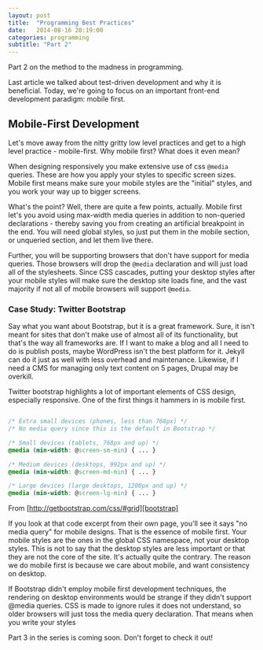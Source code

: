 ```yaml
---
layout: post
title:  "Programming Best Practices"
date:   2014-08-16 20:19:00
categories: programming
subtitle: "Part 2"
---
```


Part 2 on the method to the madness in programming.

Last article we talked about test-driven development and why it is beneficial. Today, we're going to focus on an important front-end development paradigm: mobile first.

## Mobile-First Development

Let's move away from the nitty gritty low level practices and get to a high level practice - mobile-first. Why mobile first? What does it even mean?

When designing responsively you make extensive use of css ```@media``` queries. These are how you apply your styles to specific screen sizes. Mobile first means make sure your mobile styles are the "initial" styles, and you work your way up to bigger screens.

What's the point? Well, there are quite a few points, actually. Mobile first let's you avoid using max-width media queries in addition to non-queried declarations - thereby saving you from creating an artificial breakpoint in the end. You will need global styles, so just put them in the mobile section, or unqueried section, and let them live there.

Further, you will be supporting browsers that don't have support for media queries. Those browsers will drop the ```@media``` declaration and will just load all of the stylesheets. Since CSS cascades, putting your desktop styles after your mobile styles will make sure the desktop site loads fine, and the vast majority if not all of mobile browsers will support ```@media```.

### Case Study: Twitter Bootstrap

Say what you want about Bootstrap, but it is a great framework. Sure, it isn't meant for sites that don't make use of almost all of its functionality, but that's the way all frameworks are. If I want to make a blog and all I need to do is publish posts, maybe WordPress isn't the best platform for it. Jekyll can do it just as well with less overhead and maintenance. Likewise, if I need a CMS for managing only text content on 5 pages, Drupal may be overkill.

Twitter bootstrap highlights a lot of important elements of CSS design, especially responsive. One of the first things it hammers in is mobile first.

```css

/* Extra small devices (phones, less than 768px) */
/* No media query since this is the default in Bootstrap */

/* Small devices (tablets, 768px and up) */
@media (min-width: @screen-sm-min) { ... }

/* Medium devices (desktops, 992px and up) */
@media (min-width: @screen-md-min) { ... }

/* Large devices (large desktops, 1200px and up) */
@media (min-width: @screen-lg-min) { ... }

```

From [http://getbootstrap.com/css/#grid][bootstrap]

If you look at that code excerpt from their own page, you'll see it says "no media query" for mobile designs. That is the essence of mobile first. Your mobile styles are the ones in the global CSS namespace, not your desktop styles. This is not to say that the desktop styles are less important or that they are not the core of the site. It's actually quite the contrary. The reason we do mobile first is because we care about mobile, and want consistency on desktop.

If Bootstrap didn't employ mobile first development techniques, the rendering on desktop environments would be strange if they didn't support @media queries. CSS is made to ignore rules it does not understand, so older browsers will just toss the media query declaration. That means when you write your styles

Part 3 in the series is coming soon. Don't forget to check it out!

[bootstrap]: http://getbootstrap.com/css/#grid
